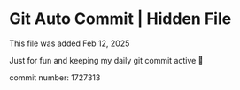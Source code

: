 # Git Auto Commit | Hidden File

This file was added Feb 12, 2025

Just for fun and keeping my daily git commit active 🤪

commit number: 1727313
